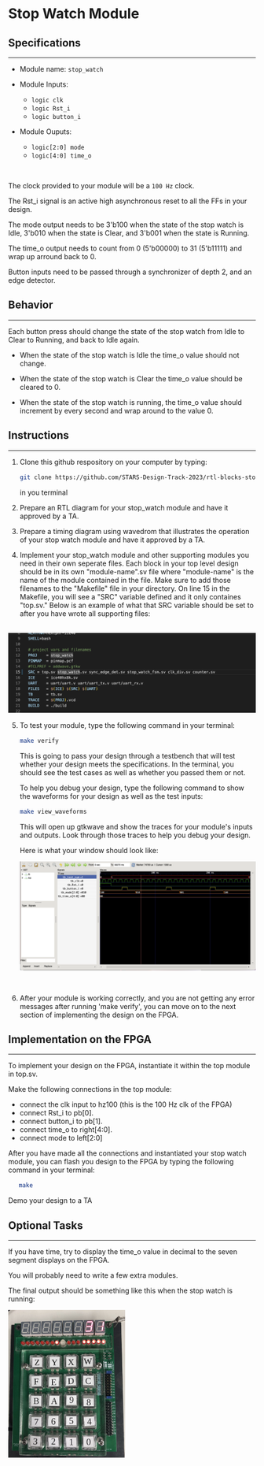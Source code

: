 # Stop Watch Module

## __Specifications__
---

* Module name: `stop_watch`

* Module Inputs:
  - `logic clk` 
  - `logic Rst_i`
  -  `logic button_i`

* Module Ouputs:
  - `logic[2:0] mode`
  - `logic[4:0] time_o`

<br>  

The clock provided to your module will be a `100 Hz` clock. 

 The Rst_i signal is an active high asynchronous reset to all the FFs in your design. 

The mode output needs to be 3'b100 when the state of the stop watch is Idle, 3'b010 when the state is Clear, and 3'b001 when the state is Running. 

The time_o output needs to count from 0 (5'b00000) to 31 (5'b11111) and wrap up arround back to 0. 

Button inputs need to be passed through a synchronizer of depth 2, and an edge detector.

## __Behavior__
---

Each button press should change the state of the stop watch from Idle to Clear to Running, and back to Idle again. 


- When the state of the stop watch is Idle the time_o value should not change.

- When the state of the stop watch is Clear the time_o value should be cleared to 0. 

- When the state of the stop watch is running, the time_o value should increment by every second and wrap around to the value 0.


## __Instructions__
--- 
1. Clone this github respository on your computer by typing:
     ```bash
     git clone https://github.com/STARS-Design-Track-2023/rtl-blocks-stop_watch.git
     ```
     
     in you terminal 
2. Prepare an RTL diagram for your stop_watch module and have it approved by a TA. 
3. Prepare a timing diagram using wavedrom that illustrates the operation of your stop watch module and have it approved by a TA. 
4. Implement your stop_watch module and other supporting modules you need in their own seperate files. Each block in your top level design should be in its own "module-name".sv file where "module-name" is the name of the module contained in the file. Make sure to add those filenames to the "Makefile" file in your directory. On line 15 in the Makefile, you will see a "SRC" variable defined and it only containes "top.sv." Below is an example of what that SRC variable should be set to after you have wrote all supporting files:

<br>

   <img src="./imgs/Makefile_SRC_var.png" width=600 alt="naming SRC variable">   

<br>

5. To test your module, type the following command in your terminal:
   ```bash
   make verify 
   ```
   This is going to pass your design through a testbench that will test whether your design meets the specifications. In the terminal, you should see the test cases as well as whether you passed them or not.

   To help you debug your design, type the following command to show the waveforms for your design as well as the test inputs:
   ```bash
   make view_waveforms
   ```

   This will open up gtkwave and show the traces for your module's inputs and outputs. Look through those traces to help you debug your design.

   Here is what your window should look like: 

   <img src="./imgs/wave_traces.png" width=600 alt="wave traces image">

<br>

6. After your module is working correctly, and you are not getting any error messages after running 'make verify', you can move on to the next section of implementing the design on the FPGA. 


## __Implementation on the FPGA__
--- 

To implement your design on the FPGA, instantiate it within the top module in top.sv. 

Make the following connections in the top module:
   - connect the clk input to hz100 (this is the 100 Hz clk of the FPGA)
   - connect Rst_i to pb[0].
   - connect button_i to pb[1]. 
   - connect time_o to right[4:0].
   - connect mode to left[2:0]

After you have made all the connections and instantiated your stop watch module, you can flash you design to the FPGA by typing the following command in your terminal: 
   ```bash
      make 
   ```

Demo your design to a TA


## __Optional Tasks__
---

If you have time, try to display the time_o value in decimal to the seven segment displays on the FPGA. 

You will probably need to write a few extra modules. 


The final output should be something like this when the stop watch is running:

<img src="./imgs/fpga_implementation.jpg" alt="fpga implementations" height=300>
